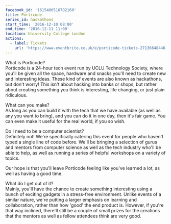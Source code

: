 ```yaml
---
facebook_id: '1615486518782160'
title: Porticode
series_id: hackathons
start_time: '2016-12-10 08:00'
end_time: '2016-12-11 11:00'
location: University College London
actions:
  - label: Tickets
    url: 'https://www.eventbrite.co.uk/e/porticode-tickets-27136648446'
---
```


What is Porticode?  
Porticode is a 24-hour tech event run by UCLU Technology Society, where you'll be given all the space, hardware and snacks you'll need to create new and interesting ideas. These kind of events are also known as hackathons, but don't worry! This isn't about hacking into banks or shops, but rather about creating something you think is interesting, life changing, or just plain ridiculous.  

What can you make?   
As long as you can build it with the tech that we have available (as well as any you want to bring), and you can do it in one day, then it's fair game. You can even make it useful for the real world, if you so wish.  

Do I need to be a computer scientist?  
Definitely not! We're specifically catering this event for people who haven't typed a single line of code before. We'll be bringing a selection of gurus and mentors from computer science as well as the tech industry who'll be able to help, as well as running a series of helpful workshops on a variety of topics.  

Our hope is that you'll leave Porticode feeling like you've learned a lot, as well as having a good time.  

What do I get out of it?  
Mainly, you'll have the chance to create something interesting using a bunch of exciting gadgets in a stress-free environment. Unlike events of a similar nature, we're putting a larger emphasis on learning and collaboration, rather than how 'good' the end product is. However, if you're that way inclined, there'll still be a couple of small prizes for the creations that the mentors as well as fellow attendees think are very good.
